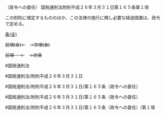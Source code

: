 （政令への委任）
国税通則法附則平成２６年３月３１日第１６５条第１項

この附則に規定するもののほか、この法律の施行に関し必要な経過措置は、政令で定める。

[条(全)](国税通則法＿＿＿＿附則平成２６年３月３１日第１６５条_.md)

~~前項(全)←~~　~~→次項(全)~~

~~前項 　 ←~~　~~→次項~~



#国税通則法

#国税通則法/附則平成２６年３月３１日

#国税通則法/附則平成２６年３月３１日/第１６５条（政令への委任）

#国税通則法/附則平成２６年３月３１日/第１６５条（政令への委任）

#国税通則法/附則平成２６年３月３１日/第１６５条（政令への委任）/第１項

